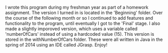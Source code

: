 I wrote this program during my freshman year as part of a homework assignment. The version I turned in is located in the 'Beginning' folder. Over the course of the following month or so I continued to add features and functionality to the program, until eventually I got to the 'Final' stage. I also made a slightly imporoved version, which uses a variable called 'numberOfCars' instead of using a hardcoded value (15). This version is stored in the withNumberOfCars folder. These were all written in Java in the spring of 2014 using an IDE called JGrasp. Enjoy!
